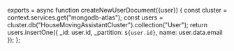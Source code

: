 exports = async function createNewUserDocument({user}) {
  const cluster = context.services.get("mongodb-atlas");
  const users = cluster.db("HouseMovingAssistantCluster").collection("User");
  return users.insertOne({
    _id: user.id,
    _partition: `${user.id}`,
    name: user.data.email
  });
};
